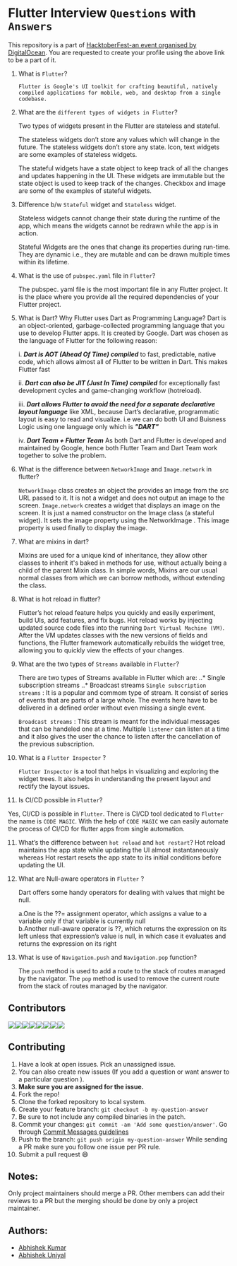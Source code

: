# Flutter Interview `Questions` with `Answers`

This repository is a part of [HacktoberFest-an event organised by DigitalOcean](https://hacktoberfest.digitalocean.com/). 
You are requested to create your profile using the above link to be a part of it.

1. What is `Flutter`?

   `Flutter is Google's UI toolkit for crafting beautiful, natively compiled applications for mobile, web, and desktop from a single codebase.`

2. What are the `different types of widgets in Flutter`?

   Two types of widgets present in the Flutter are stateless and stateful.

   The stateless widgets don’t store any values which will change in the future. 
   The stateless widgets don’t store any state. Icon, text widgets are some examples of stateless widgets.

   The stateful widgets have a state object to keep track of all the changes and updates happening in the UI. 
   These widgets are immutable but the state object is used to keep track of the changes. 
   Checkbox and image are some of the examples of stateful widgets.

3. Difference b/w `Stateful` widget and `Stateless` widget.
   
   Stateless widgets cannot change their state during the runtime of the app, 
   which means the widgets cannot be redrawn while the app is in action. 

   Stateful Widgets are the ones that change its properties during run-time. 
   They are dynamic i.e., they are mutable and can be drawn multiple times within its lifetime. 
   

4. What is the use of `pubspec.yaml` file in `Flutter`?

   The pubspec. yaml file is the most important file in any Flutter project. 
   It is the place where you provide all the required dependencies of your Flutter project.
   
5. What is Dart? Why Flutter uses Dart as Programming Language?
   Dart is an object-oriented, garbage-collected programming language that you use to develop Flutter apps. It is created by Google. Dart was chosen as the language of Flutter      for the following reason:
   
   i. ***Dart is AOT (Ahead Of Time) compiled*** to fast, predictable, native code, which allows almost all of Flutter to be written in Dart. This makes Flutter fast
   
   ii. ***Dart can also be JIT (Just In Time) compiled*** for exceptionally fast development cycles and game-changing workflow (hotreload).
   
   iii. ***Dart allows Flutter to avoid the need for a separate declarative layout language*** like XML, because Dart’s declarative, programmatic layout is easy to read and visualize. i.e we can do both UI and Buisness Logic using one language only which is ***"DART"***
   
   iv. ***Dart Team + Flutter Team*** As both Dart and Flutter is developed and maintained by Google, hence both Flutter Team and Dart Team work together to solve the problem.  

6. What is the difference between `NetworkImage` and `Image.network` in flutter?

   `NetworkImage` class creates an object the provides an image from the src URL passed to it. It is not a widget and does not output an image to the screen.
   `Image.network` creates a widget that displays an image on the screen. It is just a named constructor on the Image class (a stateful widget). It sets the image property using the NetworkImage . This image property is used finally to display the image.


7. What are mixins in dart?

   Mixins are used for a unique kind of inheritance, they allow other classes to inherit it's baked in methods for use, without actually being a child of the parent Mixin class. In simple words, Mixins are our usual normal classes from which we can borrow methods, without extending the class.
   
8. What is hot reload in flutter?

   Flutter’s hot reload feature helps you quickly and easily experiment, build UIs, add features, and fix bugs. Hot reload works by injecting updated source code files into the running `Dart Virtual Machine (VM)`. After the VM updates classes with the new versions of fields and functions, the Flutter framework automatically rebuilds the widget tree, allowing you to quickly view the effects of your changes.
	




8. What are the two types of `Streams` available in `Flutter`?
   
   There are two types of Streams available in Flutter which are:
      ..* Single subscription streams
      ..* Broadcast streams
   `Single subscription streams` : It is a popular and commom type of stream. It consist of series of events that are parts of a large whole. The events here have to be delivered in a defined order without even missing a single event.

   `Broadcast streams` : This stream is meant for the individual messages that can be handeled one at a time. Multiple `listener` can listen at a time and it also gives the user the chance to listen after the cancellation of the previous subscription.


9. What is a `Flutter Inspector` ?
   
   `Flutter Inspector` is a tool that helps in visualizing and exploring the widget trees. It also helps in understanding the present layout and rectify the layout issues.


10. Is CI/CD possible in `Flutter`?

   Yes, CI/CD is possible in `Flutter`. There is CI/CD tool dedicated to `Flutter` the name is `CODE MAGIC`. With the help of `CODE MAGIC` we can easily automate the process of CI/CD for flutter apps from single automation.
   
   
11. What’s the difference between `hot reload` and `hot restart`?
     Hot reload maintains the app state while updating the UI almost instantaneously whereas Hot restart resets the app state to its initial conditions before updating the UI.


12. What are Null-aware operators in `Flutter` ?    

     Dart offers some handy operators for dealing with values that might be null.

     a.One is the ??= assignment operator, which assigns a value to a variable only if that variable is currently null<br>
     b.Another null-aware operator is ??, which returns the expression on its left unless that expression’s value is null, in which case it evaluates and returns the expression        on its right

13. What is use of `Navigation.push` and `Navigation.pop` function? 
   
    The `push` method is used to add a route to the stack of routes managed by the navigator. The `pop` method is used to remove the current route from the stack of routes managed by the navigator.



## Contributors


[![](https://sourcerer.io/fame/xlogix/fnplus/flutter-interview-questions/images/0)](https://sourcerer.io/fame/xlogix/fnplus/flutter-interview-questions/links/0)[![](https://sourcerer.io/fame/xlogix/fnplus/flutter-interview-questions/images/1)](https://sourcerer.io/fame/xlogix/fnplus/flutter-interview-questions/links/1)[![](https://sourcerer.io/fame/xlogix/fnplus/flutter-interview-questions/images/2)](https://sourcerer.io/fame/xlogix/fnplus/flutter-interview-questions/links/2)[![](https://sourcerer.io/fame/xlogix/fnplus/flutter-interview-questions/images/3)](https://sourcerer.io/fame/xlogix/fnplus/flutter-interview-questions/links/3)[![](https://sourcerer.io/fame/xlogix/fnplus/flutter-interview-questions/images/4)](https://sourcerer.io/fame/xlogix/fnplus/flutter-interview-questions/links/4)[![](https://sourcerer.io/fame/xlogix/fnplus/flutter-interview-questions/images/5)](https://sourcerer.io/fame/xlogix/fnplus/flutter-interview-questions/links/5)[![](https://sourcerer.io/fame/xlogix/fnplus/flutter-interview-questions/images/6)](https://sourcerer.io/fame/xlogix/fnplus/flutter-interview-questions/links/6)[![](https://sourcerer.io/fame/xlogix/fnplus/flutter-interview-questions/images/7)](https://sourcerer.io/fame/xlogix/fnplus/flutter-interview-questions/links/7)

## Contributing

1. Have a look at open issues. Pick an unassigned issue. 
2. You can also create new issues (If you add a question or want answer to a particular question ).
3. **Make sure you are assigned for the issue.**
4. Fork the repo!
5. Clone the forked repository to local system.
6. Create your feature branch: `git checkout -b my-question-answer`
7. Be sure to not include any compiled binaries in the patch.
8. Commit your changes: `git commit -am 'Add some question/answer'`.
   Go through [Commit Messages guidelines](CONTRIBUTING.md#write-good-commit-messages)
9. Push to the branch: `git push origin my-question-answer`
While sending a PR make sure you follow one issue per PR rule.
10. Submit a pull request :smile:

## Notes:

Only project maintainers should merge a PR.
Other members can add their reviews to a PR but the merging should be done by only a project maintainer.

## Authors:

* [Abhishek Kumar](https://github.com/imabhishekkumar)
* [Abhishek Uniyal](https://github.com/xlogix)
